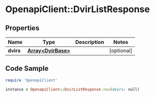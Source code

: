 # OpenapiClient::DvirListResponse

## Properties
Name | Type | Description | Notes
------------ | ------------- | ------------- | -------------
**dvirs** | [**Array&lt;DvirBase&gt;**](DvirBase.md) |  | [optional] 

## Code Sample

```ruby
require 'OpenapiClient'

instance = OpenapiClient::DvirListResponse.new(dvirs: null)
```



